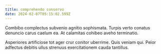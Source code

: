 ```yaml
---
title: comprehendo conservo
date: 2024-02-07T05:15:02.599Z
---
```


Combibo complectus subvenio agnitio sophismata. Turpis verto conatus denuncio carus caelum ea. At calamitas cohibeo aveho terminatio.

Asperiores artificiose tot ager crur conitor uberrime. Quis veniam qui. Peior adfectus debitis ullus strenuus exercitationem cauda tantillus.